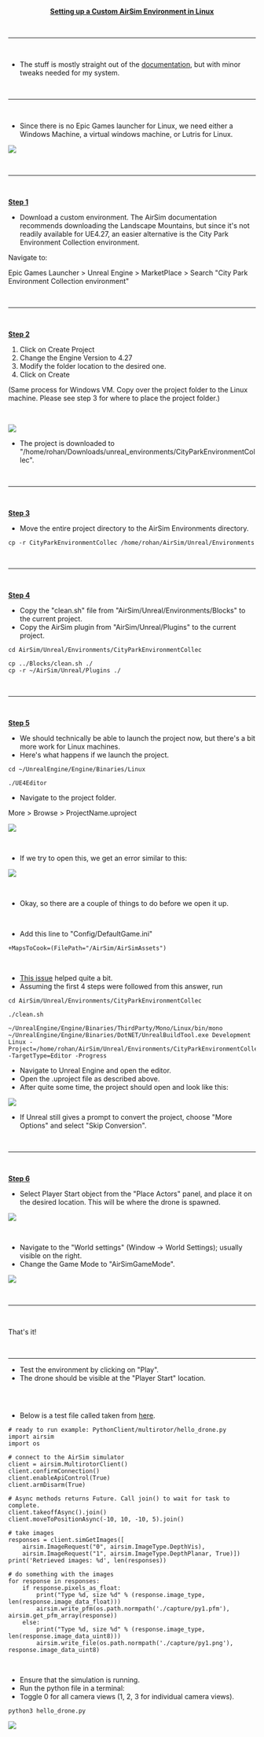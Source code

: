 <p align="center"><b><ins> Setting up a Custom AirSim Environment in Linux </ins></b></p>

<br>

---

<br>

- The stuff is mostly straight out of the [documentation](https://github.com/microsoft/AirSim/blob/main/docs/unreal_custenv.md), but with minor tweaks needed for my system.

<br>

---

<br>

- Since there is no Epic Games launcher for Linux, we need either a Windows Machine, a virtual windows machine, or Lutris for Linux.

![](./assets/lutris_eg_launcher.png)

<br>

---

<br>

<b><ins> Step 1 </ins></b>

- Download a custom environment. The AirSim documentation recommends downloading the Landscape Mountains, but since it's not readily available for UE4.27, an easier alternative is the City Park Environment Collection environment.

Navigate to: 

Epic Games Launcher > Unreal Engine > MarketPlace > Search "City Park Environment Collection environment"

<br>

---

<br>

<b><ins> Step 2 </ins></b>

1. Click on Create Project
2. Change the Engine Version to 4.27
3. Modify the folder location to the desired one.
4. Click on Create

(Same process for Windows VM. Copy over the project folder to the Linux machine. Please see step 3 for where to place the project folder.)

<br>

![](assets/create_project.png)

- The project is downloaded to "/home/rohan/Downloads/unreal_environments/CityParkEnvironmentCollec".

<br>

---

<br>

<b><ins> Step 3 </ins></b>

- Move the entire project directory to the AirSim Environments directory.

```
cp -r CityParkEnvironmentCollec /home/rohan/AirSim/Unreal/Environments
```

<br>

---

<br>

<b><ins> Step 4 </ins></b>

- Copy the "clean.sh" file from "AirSim/Unreal/Environments/Blocks" to the current project.
- Copy the AirSim plugin from "AirSim/Unreal/Plugins" to the current project.

```
cd AirSim/Unreal/Environments/CityParkEnvironmentCollec

cp ../Blocks/clean.sh ./
cp -r ~/AirSim/Unreal/Plugins ./

```

<br>

---

<br>

<b><ins> Step 5 </ins></b>

- We should technically be able to launch the project now, but there's a bit more work for Linux machines.
- Here's what happens if we launch the project.

```
cd ~/UnrealEngine/Engine/Binaries/Linux

./UE4Editor
```

- Navigate to the project folder.

More > Browse > ProjectName.uproject

![](assets/uproject_open.png)

<br>

- If we try to open this, we get an error similar to this:

![](./assets/missing_modules.png)

<br>

- Okay, so there are a couple of things to do before we open it up.

<br>

- Add this line to "Config/DefaultGame.ini"

```
+MapsToCook=(FilePath="/AirSim/AirSimAssets")
```

<br>

- [This issue](https://github.com/microsoft/AirSim/issues/4535#issuecomment-1136095046) helped quite a bit.
- Assuming the first 4 steps were followed from this answer, run

```
cd AirSim/Unreal/Environments/CityParkEnvironmentCollec

./clean.sh

~/UnrealEngine/Engine/Binaries/ThirdParty/Mono/Linux/bin/mono ~/UnrealEngine/Engine/Binaries/DotNET/UnrealBuildTool.exe Development Linux -Project=/home/rohan/AirSim/Unreal/Environments/CityParkEnvironmentCollec/CityParkEnvironmentCollec.uproject -TargetType=Editor -Progress

```

- Navigate to Unreal Engine and open the editor. 
- Open the .uproject file as described above.
- After quite some time, the project should open and look like this:


![](assets/working_environment.png)

- If Unreal still gives a prompt to convert the project, choose "More Options" and select "Skip Conversion".

<br>

---

<br>

<b><ins> Step 6 </ins></b>

- Select Player Start object from the "Place Actors" panel, and place it on the desired location. This will be where the drone is spawned.

![](assets/player_start.png)

<br>

- Navigate to the "World settings" (Window -> World Settings); usually visible on the right.
- Change the Game Mode to "AirSimGameMode".

![](assets/airsim_game_mode.png)

<br>

---

<br>

That's it!

<br>

---

- Test the environment by clicking on "Play".
- The drone should be visible at the "Player Start" location.

![]()

<br>

- Below is a test file called taken from [here](https://github.com/microsoft/AirSim/blob/main/docs/apis.md).

```
# ready to run example: PythonClient/multirotor/hello_drone.py
import airsim
import os

# connect to the AirSim simulator
client = airsim.MultirotorClient()
client.confirmConnection()
client.enableApiControl(True)
client.armDisarm(True)

# Async methods returns Future. Call join() to wait for task to complete.
client.takeoffAsync().join()
client.moveToPositionAsync(-10, 10, -10, 5).join()

# take images
responses = client.simGetImages([
    airsim.ImageRequest("0", airsim.ImageType.DepthVis),
    airsim.ImageRequest("1", airsim.ImageType.DepthPlanar, True)])
print('Retrieved images: %d', len(responses))

# do something with the images
for response in responses:
    if response.pixels_as_float:
        print("Type %d, size %d" % (response.image_type, len(response.image_data_float)))
        airsim.write_pfm(os.path.normpath('./capture/py1.pfm'), airsim.get_pfm_array(response))
    else:
        print("Type %d, size %d" % (response.image_type, len(response.image_data_uint8)))
        airsim.write_file(os.path.normpath('./capture/py1.png'), response.image_data_uint8)
```

<br>

- Ensure that the simulation is running.
- Run the python file in a terminal:
- Toggle 0 for all camera views (1, 2, 3 for individual camera views).

```
python3 hello_drone.py
```

![](assets/custom_env_demo.gif)
